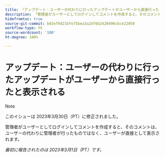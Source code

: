 ```yaml
---
title: 「アップデート：ユーザーの代わりに行ったアップデートがユーザーから直接行ったと表示される」
description: 「管理者がユーザーとしてログインしてコメントを作成すると、そのコメントは、ユーザーの代わりに管理者が行ったものではなく、ユーザーが直接として表示されます。」
hidefromtoc: true
source-git-commit: b03ef9d21bfe75bea3a2df6b2420490c6ce22050
workflow-type: ht
source-wordcount: '100'
ht-degree: 100%

---
```



# アップデート：ユーザーの代わりに行ったアップデートがユーザーから直接行ったと表示される

>[!NOTE]
>
>このイシューは 2023年3月30日（PT）に修正されました。

管理者がユーザーとしてログインしてコメントを作成すると、そのコメントは、ユーザーの代わりに管理者が行ったものではなく、ユーザーが直接として表示されます。

_最初に報告されたのは 2023年3月1日（PT）です。_

